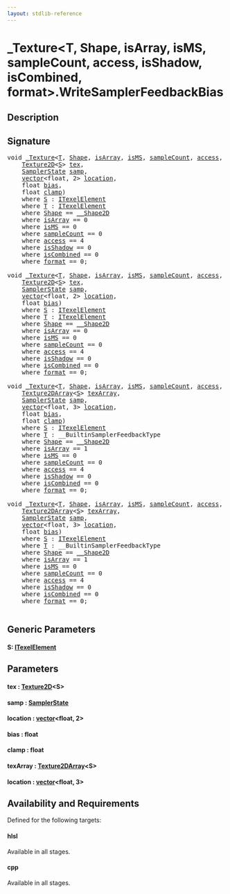 ```yaml
---
layout: stdlib-reference
---
```


# \_Texture\<T, Shape, isArray, isMS, sampleCount, access, isShadow, isCombined, format\>\.WriteSamplerFeedbackBias

## Description





## Signature 

<pre>
<span class="code_keyword">void</span> <a href="index.md" class="code_type">_Texture</a>&lt;<a href="index.md#typeparam-T" class="code_type">T</a>, <a href="index.md#typeparam-Shape" class="code_type">Shape</a>, <a href="index.md#decl-isArray" class="code_var">isArray</a>, <a href="index.md#decl-isMS" class="code_var">isMS</a>, <a href="index.md#decl-sampleCount" class="code_var">sampleCount</a>, <a href="index.md#decl-access" class="code_var">access</a>, <a href="index.md#decl-isShadow" class="code_var">isShadow</a>, <a href="index.md#decl-isCombined" class="code_var">isCombined</a>, <a href="index.md#decl-format" class="code_var">format</a>&gt;.<a href="writesamplerfeedbackbias-05ck.md">WriteSamplerFeedbackBias</a>&lt;<a href="writesamplerfeedbackbias-05ck.md#typeparam-S" class="code_type">S</a>&gt;(
    <a href="../texture2d-08.md" class="code_type">Texture2D</a>&lt;<a href="writesamplerfeedbackbias-05ck.md#typeparam-S" class="code_type">S</a>&gt; <a href="writesamplerfeedbackbias-05ck.md#decl-tex" class="code_param">tex</a>,
    <a href="../samplerstate-07/index.md" class="code_type">SamplerState</a> <a href="writesamplerfeedbackbias-05ck.md#decl-samp" class="code_param">samp</a>,
    <a href="../vector/index.md" class="code_type">vector</a>&lt;<span class="code_keyword">float</span>, 2&gt; <a href="writesamplerfeedbackbias-05ck.md#decl-location" class="code_param">location</a>,
    <span class="code_keyword">float</span> <a href="writesamplerfeedbackbias-05ck.md#decl-bias" class="code_param">bias</a>,
    <span class="code_keyword">float</span> <a href="writesamplerfeedbackbias-05ck.md#decl-clamp" class="code_param">clamp</a>)
    <span class='code_keyword'>where</span> <a href="writesamplerfeedbackbias-05ck.md#typeparam-S" class="code_type">S</a> : <a href="../../interfaces/itexelelement-016/index.md" class="code_type">ITexelElement</a>
    <span class='code_keyword'>where</span> <a href="index.md#typeparam-T" class="code_type">T</a> : <a href="../../interfaces/itexelelement-016/index.md" class="code_type">ITexelElement</a>
    <span class='code_keyword'>where</span> <a href="index.md#typeparam-Shape" class="code_type">Shape</a> == <a href="../0_shape2d-028/index.md" class="code_type">__Shape2D</a>
    <span class='code_keyword'>where</span> <a href="index.md#decl-isArray" class="code_var">isArray</a> == 0
    <span class='code_keyword'>where</span> <a href="index.md#decl-isMS" class="code_var">isMS</a> == 0
    <span class='code_keyword'>where</span> <a href="index.md#decl-sampleCount" class="code_var">sampleCount</a> == 0
    <span class='code_keyword'>where</span> <a href="index.md#decl-access" class="code_var">access</a> == 4
    <span class='code_keyword'>where</span> <a href="index.md#decl-isShadow" class="code_var">isShadow</a> == 0
    <span class='code_keyword'>where</span> <a href="index.md#decl-isCombined" class="code_var">isCombined</a> == 0
    <span class='code_keyword'>where</span> <a href="index.md#decl-format" class="code_var">format</a> == 0;

<span class="code_keyword">void</span> <a href="index.md" class="code_type">_Texture</a>&lt;<a href="index.md#typeparam-T" class="code_type">T</a>, <a href="index.md#typeparam-Shape" class="code_type">Shape</a>, <a href="index.md#decl-isArray" class="code_var">isArray</a>, <a href="index.md#decl-isMS" class="code_var">isMS</a>, <a href="index.md#decl-sampleCount" class="code_var">sampleCount</a>, <a href="index.md#decl-access" class="code_var">access</a>, <a href="index.md#decl-isShadow" class="code_var">isShadow</a>, <a href="index.md#decl-isCombined" class="code_var">isCombined</a>, <a href="index.md#decl-format" class="code_var">format</a>&gt;.<a href="writesamplerfeedbackbias-05ck.md">WriteSamplerFeedbackBias</a>&lt;<a href="writesamplerfeedbackbias-05ck.md#typeparam-S" class="code_type">S</a>&gt;(
    <a href="../texture2d-08.md" class="code_type">Texture2D</a>&lt;<a href="writesamplerfeedbackbias-05ck.md#typeparam-S" class="code_type">S</a>&gt; <a href="writesamplerfeedbackbias-05ck.md#decl-tex" class="code_param">tex</a>,
    <a href="../samplerstate-07/index.md" class="code_type">SamplerState</a> <a href="writesamplerfeedbackbias-05ck.md#decl-samp" class="code_param">samp</a>,
    <a href="../vector/index.md" class="code_type">vector</a>&lt;<span class="code_keyword">float</span>, 2&gt; <a href="writesamplerfeedbackbias-05ck.md#decl-location" class="code_param">location</a>,
    <span class="code_keyword">float</span> <a href="writesamplerfeedbackbias-05ck.md#decl-bias" class="code_param">bias</a>)
    <span class='code_keyword'>where</span> <a href="writesamplerfeedbackbias-05ck.md#typeparam-S" class="code_type">S</a> : <a href="../../interfaces/itexelelement-016/index.md" class="code_type">ITexelElement</a>
    <span class='code_keyword'>where</span> <a href="index.md#typeparam-T" class="code_type">T</a> : <a href="../../interfaces/itexelelement-016/index.md" class="code_type">ITexelElement</a>
    <span class='code_keyword'>where</span> <a href="index.md#typeparam-Shape" class="code_type">Shape</a> == <a href="../0_shape2d-028/index.md" class="code_type">__Shape2D</a>
    <span class='code_keyword'>where</span> <a href="index.md#decl-isArray" class="code_var">isArray</a> == 0
    <span class='code_keyword'>where</span> <a href="index.md#decl-isMS" class="code_var">isMS</a> == 0
    <span class='code_keyword'>where</span> <a href="index.md#decl-sampleCount" class="code_var">sampleCount</a> == 0
    <span class='code_keyword'>where</span> <a href="index.md#decl-access" class="code_var">access</a> == 4
    <span class='code_keyword'>where</span> <a href="index.md#decl-isShadow" class="code_var">isShadow</a> == 0
    <span class='code_keyword'>where</span> <a href="index.md#decl-isCombined" class="code_var">isCombined</a> == 0
    <span class='code_keyword'>where</span> <a href="index.md#decl-format" class="code_var">format</a> == 0;

<span class="code_keyword">void</span> <a href="index.md" class="code_type">_Texture</a>&lt;<a href="index.md#typeparam-T" class="code_type">T</a>, <a href="index.md#typeparam-Shape" class="code_type">Shape</a>, <a href="index.md#decl-isArray" class="code_var">isArray</a>, <a href="index.md#decl-isMS" class="code_var">isMS</a>, <a href="index.md#decl-sampleCount" class="code_var">sampleCount</a>, <a href="index.md#decl-access" class="code_var">access</a>, <a href="index.md#decl-isShadow" class="code_var">isShadow</a>, <a href="index.md#decl-isCombined" class="code_var">isCombined</a>, <a href="index.md#decl-format" class="code_var">format</a>&gt;.<a href="writesamplerfeedbackbias-05ck.md">WriteSamplerFeedbackBias</a>&lt;<a href="writesamplerfeedbackbias-05ck.md#typeparam-S" class="code_type">S</a>&gt;(
    <a href="../texture2darray-089.md" class="code_type">Texture2DArray</a>&lt;<a href="writesamplerfeedbackbias-05ck.md#typeparam-S" class="code_type">S</a>&gt; <a href="writesamplerfeedbackbias-05ck.md#decl-texArray" class="code_param">texArray</a>,
    <a href="../samplerstate-07/index.md" class="code_type">SamplerState</a> <a href="writesamplerfeedbackbias-05ck.md#decl-samp" class="code_param">samp</a>,
    <a href="../vector/index.md" class="code_type">vector</a>&lt;<span class="code_keyword">float</span>, 3&gt; <a href="writesamplerfeedbackbias-05ck.md#decl-location" class="code_param">location</a>,
    <span class="code_keyword">float</span> <a href="writesamplerfeedbackbias-05ck.md#decl-bias" class="code_param">bias</a>,
    <span class="code_keyword">float</span> <a href="writesamplerfeedbackbias-05ck.md#decl-clamp" class="code_param">clamp</a>)
    <span class='code_keyword'>where</span> <a href="writesamplerfeedbackbias-05ck.md#typeparam-S" class="code_type">S</a> : <a href="../../interfaces/itexelelement-016/index.md" class="code_type">ITexelElement</a>
    <span class='code_keyword'>where</span> <a href="index.md#typeparam-T" class="code_type">T</a> : __BuiltinSamplerFeedbackType
    <span class='code_keyword'>where</span> <a href="index.md#typeparam-Shape" class="code_type">Shape</a> == <a href="../0_shape2d-028/index.md" class="code_type">__Shape2D</a>
    <span class='code_keyword'>where</span> <a href="index.md#decl-isArray" class="code_var">isArray</a> == 1
    <span class='code_keyword'>where</span> <a href="index.md#decl-isMS" class="code_var">isMS</a> == 0
    <span class='code_keyword'>where</span> <a href="index.md#decl-sampleCount" class="code_var">sampleCount</a> == 0
    <span class='code_keyword'>where</span> <a href="index.md#decl-access" class="code_var">access</a> == 4
    <span class='code_keyword'>where</span> <a href="index.md#decl-isShadow" class="code_var">isShadow</a> == 0
    <span class='code_keyword'>where</span> <a href="index.md#decl-isCombined" class="code_var">isCombined</a> == 0
    <span class='code_keyword'>where</span> <a href="index.md#decl-format" class="code_var">format</a> == 0;

<span class="code_keyword">void</span> <a href="index.md" class="code_type">_Texture</a>&lt;<a href="index.md#typeparam-T" class="code_type">T</a>, <a href="index.md#typeparam-Shape" class="code_type">Shape</a>, <a href="index.md#decl-isArray" class="code_var">isArray</a>, <a href="index.md#decl-isMS" class="code_var">isMS</a>, <a href="index.md#decl-sampleCount" class="code_var">sampleCount</a>, <a href="index.md#decl-access" class="code_var">access</a>, <a href="index.md#decl-isShadow" class="code_var">isShadow</a>, <a href="index.md#decl-isCombined" class="code_var">isCombined</a>, <a href="index.md#decl-format" class="code_var">format</a>&gt;.<a href="writesamplerfeedbackbias-05ck.md">WriteSamplerFeedbackBias</a>&lt;<a href="writesamplerfeedbackbias-05ck.md#typeparam-S" class="code_type">S</a>&gt;(
    <a href="../texture2darray-089.md" class="code_type">Texture2DArray</a>&lt;<a href="writesamplerfeedbackbias-05ck.md#typeparam-S" class="code_type">S</a>&gt; <a href="writesamplerfeedbackbias-05ck.md#decl-texArray" class="code_param">texArray</a>,
    <a href="../samplerstate-07/index.md" class="code_type">SamplerState</a> <a href="writesamplerfeedbackbias-05ck.md#decl-samp" class="code_param">samp</a>,
    <a href="../vector/index.md" class="code_type">vector</a>&lt;<span class="code_keyword">float</span>, 3&gt; <a href="writesamplerfeedbackbias-05ck.md#decl-location" class="code_param">location</a>,
    <span class="code_keyword">float</span> <a href="writesamplerfeedbackbias-05ck.md#decl-bias" class="code_param">bias</a>)
    <span class='code_keyword'>where</span> <a href="writesamplerfeedbackbias-05ck.md#typeparam-S" class="code_type">S</a> : <a href="../../interfaces/itexelelement-016/index.md" class="code_type">ITexelElement</a>
    <span class='code_keyword'>where</span> <a href="index.md#typeparam-T" class="code_type">T</a> : __BuiltinSamplerFeedbackType
    <span class='code_keyword'>where</span> <a href="index.md#typeparam-Shape" class="code_type">Shape</a> == <a href="../0_shape2d-028/index.md" class="code_type">__Shape2D</a>
    <span class='code_keyword'>where</span> <a href="index.md#decl-isArray" class="code_var">isArray</a> == 1
    <span class='code_keyword'>where</span> <a href="index.md#decl-isMS" class="code_var">isMS</a> == 0
    <span class='code_keyword'>where</span> <a href="index.md#decl-sampleCount" class="code_var">sampleCount</a> == 0
    <span class='code_keyword'>where</span> <a href="index.md#decl-access" class="code_var">access</a> == 4
    <span class='code_keyword'>where</span> <a href="index.md#decl-isShadow" class="code_var">isShadow</a> == 0
    <span class='code_keyword'>where</span> <a href="index.md#decl-isCombined" class="code_var">isCombined</a> == 0
    <span class='code_keyword'>where</span> <a href="index.md#decl-format" class="code_var">format</a> == 0;

</pre>

## Generic Parameters

####  <a id="typeparam-S"></a>S: [ITexelElement](../../interfaces/itexelelement-016/index.md)

## Parameters

####  <a id="decl-tex"></a>tex  : [Texture2D](../texture2d-08.md)\<S\>
####  <a id="decl-samp"></a>samp  : [SamplerState](../samplerstate-07/index.md)
####  <a id="decl-location"></a>location  : [vector](../vector/index.md)\<float, 2\>
####  <a id="decl-bias"></a>bias  : float
####  <a id="decl-clamp"></a>clamp  : float
####  <a id="decl-texArray"></a>texArray  : [Texture2DArray](../texture2darray-089.md)\<S\>
####  <a id="decl-location"></a>location  : [vector](../vector/index.md)\<float, 3\>

## Availability and Requirements

Defined for the following targets:

#### hlsl
Available in all stages.

#### cpp
Available in all stages.




<script>
// Fix .md links to .html when on ReadTheDocs
if (window.location.hostname.includes('readthedocs') || 
    window.location.hostname.includes('rtfd.io')) {
  document.addEventListener('DOMContentLoaded', function() {
    const links = document.querySelectorAll('a');
    links.forEach(link => {
      const href = link.getAttribute('href');
      if (href && href.includes('.md')) {
        // This regex will handle .md links with or without fragment identifiers or query parameters
        link.href = link.href.replace(/(.+)\.md(#[^?]*)?(\?.*)?$/, '$1.html$2$3');
      }
    });
  });
}
</script>
